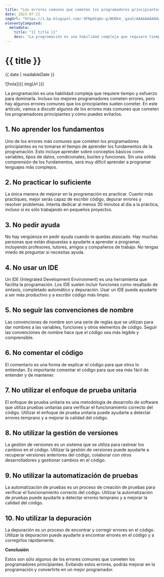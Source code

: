 ```yaml
---
title: "Los errores comunes que cometen los programadores principiantes"
date: 2023-07-21
imgUrl: "https://1.bp.blogspot.com/-9FNp6Iq6n-g/WGDk4_-gzwI/AAAAAAAAAUw/HGdCgst8DPkGtpKrr-tc360sj7uI5TM4gCLcB/s1600/dificultad.jpg"
eleventyComputed:
  metadata:
    title: "{{ title }}"
    desc: "La programación es una habilidad compleja que requiere tiempo y esfuerzo para..."
---
```


# {{ title }}

{{ date | readableDate }}

![hola]({{ imgUrl }})

La programación es una habilidad compleja que requiere tiempo y esfuerzo para dominarla. Incluso los mejores programadores cometen errores, pero hay algunos errores comunes que los principiantes suelen cometer. En este artículo, vamos a discutir algunos de los errores más comunes que cometen los programadores principiantes y cómo puedes evitarlos.

## **1. No aprender los fundamentos**

Uno de los errores más comunes que cometen los programadores principiantes es no tomarse el tiempo de aprender los fundamentos de la programación. Esto incluye aprender sobre conceptos básicos como variables, tipos de datos, condicionales, bucles y funciones. Sin una sólida comprensión de los fundamentos, será muy difícil aprender a programar lenguajes más complejos.

## **2. No practicar lo suficiente**

La única manera de mejorar en la programación es practicar. Cuanto más practiques, mejor serás capaz de escribir código, depurar errores y resolver problemas. Intenta dedicar al menos 30 minutos al día a la práctica, incluso si es sólo trabajando en pequeños proyectos.

## **3. No pedir ayuda**

No hay vergüenza en pedir ayuda cuando te quedas atascado. Hay muchas personas que están dispuestas a ayudarte a aprender a programar, incluyendo profesores, tutores, amigos y compañeros de trabajo. No tengas miedo de preguntar si necesitas ayuda.

## **4. No usar un IDE**

Un IDE (Integrated Development Environment) es una herramienta que facilita la programación. Los IDE suelen incluir funciones como resaltado de sintaxis, completado automático y depuración. Usar un IDE puede ayudarte a ser más productivo y a escribir código más limpio.

## **5. No seguir las convenciones de nombre**

Las convenciones de nombre son una serie de reglas que se utilizan para dar nombres a las variables, funciones y otros elementos de código. Seguir las convenciones de nombre hace que el código sea más legible y comprensible.

## **6. No comentar el código**

El comentario es una forma de explicar el código para que otros lo entiendan. Es importante comentar el código para que sea más fácil de entender y de mantener.

## **7. No utilizar el enfoque de prueba unitaria**

El enfoque de prueba unitaria es una metodología de desarrollo de software que utiliza pruebas unitarias para verificar el funcionamiento correcto del código. Utilizar el enfoque de prueba unitaria puede ayudarte a detectar errores temprano y a mejorar la calidad del código.

## **8. No utilizar la gestión de versiones**

La gestión de versiones es un sistema que se utiliza para rastrear los cambios en el código. Utilizar la gestión de versiones puede ayudarte a recuperar versiones anteriores del código, colaborar con otros desarrolladores y gestionar cambios en el código.

## **9. No utilizar la automatización de pruebas**

La automatización de pruebas es un proceso de creación de pruebas para verificar el funcionamiento correcto del código. Utilizar la automatización de pruebas puede ayudarte a detectar errores temprano y a mejorar la calidad del código.

## **10. No utilizar la depuración**

La depuración es un proceso de encontrar y corregir errores en el código. Utilizar la depuración puede ayudarte a encontrar errores en el código y a corregirlos rápidamente.

**Conclusión**

Estos son sólo algunos de los errores comunes que cometen los programadores principiantes. Evitando estos errores, podrás mejorar en la programación y convertirte en un mejor programador.